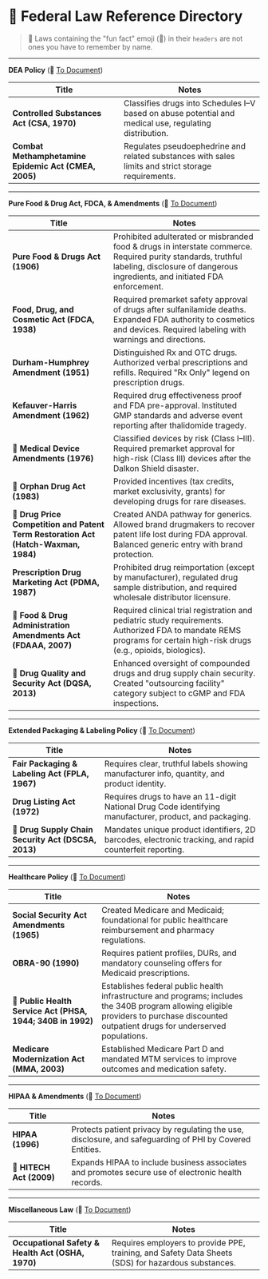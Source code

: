# 🦅 Federal Law Reference Directory

> 📌 Laws containing the "fun fact" emoji (🤯) in their `headers` are not ones you have to remember by name.

---

**DEA Policy** (🔗 [To Document](./csa_cmea.md))

| **Title** | **Notes** |
|-----------|-----------|
| **Controlled Substances Act (CSA, 1970)** | Classifies drugs into Schedules I–V based on abuse potential and medical use, regulating distribution. |
| **Combat Methamphetamine Epidemic Act (CMEA, 2005)** | Regulates pseudoephedrine and related substances with sales limits and strict storage requirements. |

---

**Pure Food & Drug Act, FDCA, & Amendments** (🔗 [To Document](./fda_fdca.md))

| **Title** | **Notes** |
|-----------|-----------|
| **Pure Food & Drugs Act (1906)** | Prohibited adulterated or misbranded food & drugs in interstate commerce. Required purity standards, truthful labeling, disclosure of dangerous ingredients, and initiated FDA enforcement. |
| **Food, Drug, and Cosmetic Act (FDCA, 1938)** | Required premarket safety approval of drugs after sulfanilamide deaths. Expanded FDA authority to cosmetics and devices. Required labeling with warnings and directions. |
| **Durham-Humphrey Amendment (1951)** | Distinguished Rx and OTC drugs. Authorized verbal prescriptions and refills. Required "Rx Only" legend on prescription drugs. |
| **Kefauver-Harris Amendment (1962)** | Required drug effectiveness proof and FDA pre-approval. Instituted GMP standards and adverse event reporting after thalidomide tragedy. |
| 🤯 **Medical Device Amendments (1976)** | Classified devices by risk (Class I–III). Required premarket approval for high-risk (Class III) devices after the Dalkon Shield disaster. |
| 🤯 **Orphan Drug Act (1983)** | Provided incentives (tax credits, market exclusivity, grants) for developing drugs for rare diseases. |
| 🤯 **Drug Price Competition and Patent Term Restoration Act (Hatch-Waxman, 1984)** | Created ANDA pathway for generics. Allowed brand drugmakers to recover patent life lost during FDA approval. Balanced generic entry with brand protection. |
| **Prescription Drug Marketing Act (PDMA, 1987)** | Prohibited drug reimportation (except by manufacturer), regulated drug sample distribution, and required wholesale distributor licensure. |
| 🤯 **Food & Drug Administration Amendments Act (FDAAA, 2007)** | Required clinical trial registration and pediatric study requirements. Authorized FDA to mandate REMS programs for certain high-risk drugs (e.g., opioids, biologics). |
| 🤯 **Drug Quality and Security Act (DQSA, 2013)** | Enhanced oversight of compounded drugs and drug supply chain security. Created "outsourcing facility" category subject to cGMP and FDA inspections. |

---

**Extended Packaging & Labeling Policy** (🔗 [To Document](./packaging_labeling.md))

| **Title** | **Notes** |
|-----------|-----------|
| **Fair Packaging & Labeling Act (FPLA, 1967)** | Requires clear, truthful labels showing manufacturer info, quantity, and product identity. |
| **Drug Listing Act (1972)** | Requires drugs to have an 11-digit National Drug Code identifying manufacturer, product, and packaging. |
| 🤯 **Drug Supply Chain Security Act (DSCSA, 2013)** | Mandates unique product identifiers, 2D barcodes, electronic tracking, and rapid counterfeit reporting. |

---

**Healthcare Policy** (🔗 [To Document](./healthcare.md))

| **Title** | **Notes** |
|-----------|-----------|
| **Social Security Act Amendments (1965)** | Created Medicare and Medicaid; foundational for public healthcare reimbursement and pharmacy regulations. |
| **OBRA-90 (1990)** | Requires patient profiles, DURs, and mandatory counseling offers for Medicaid prescriptions. |
| 🤯 **Public Health Service Act (PHSA, 1944; 340B in 1992)** | Establishes federal public health infrastructure and programs; includes the 340B program allowing eligible providers to purchase discounted outpatient drugs for underserved populations. |
| **Medicare Modernization Act (MMA, 2003)** | Established Medicare Part D and mandated MTM services to improve outcomes and medication safety. |

---

**HIPAA & Amendments** (🔗 [To Document](./hipaa.md))

| **Title** | **Notes** |
|-----------|-----------|
| **HIPAA (1996)** | Protects patient privacy by regulating the use, disclosure, and safeguarding of PHI by Covered Entities. |
| 🤯 **HITECH Act (2009)** | Expands HIPAA to include business associates and promotes secure use of electronic health records. |

---

**Miscellaneous Law** (🔗 [To Document](./misc.md))

| **Title** | **Notes** |
|-----------|-----------|
| **Occupational Safety & Health Act (OSHA, 1970)** | Requires employers to provide PPE, training, and Safety Data Sheets (SDS) for hazardous substances. |
